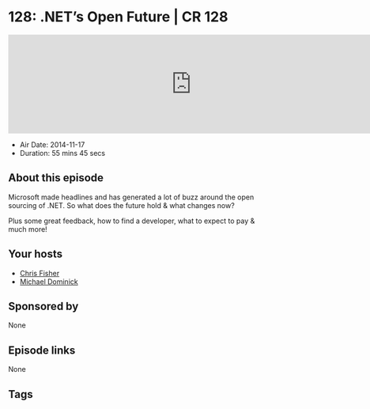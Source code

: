 # 128: .NET’s Open Future | CR 128

<iframe src="https://player.fireside.fm/v2/MLf2ZzhC+RhWArCJB?theme=dark" width="740" height="200" frameborder="0" scrolling="no"></iframe>

* Air Date: 2014-11-17
* Duration: 55 mins 45 secs

## About this episode

Microsoft made headlines and has generated a lot of buzz around the open sourcing of .NET. So what does the future hold & what changes now?

Plus some great feedback, how to find a developer, what to expect to pay & much more!

## Your hosts
* [Chris Fisher](https://coder.show/hosts/chrislas)
* [Michael Dominick](https://coder.show/hosts/michael)

## Sponsored by

None



## Episode links

None



## Tags

